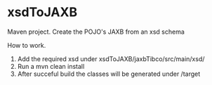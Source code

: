 # xsdToJAXB
Maven project. Create the POJO's JAXB from an xsd schema

How to work.
1. Add the required xsd under xsdToJAXB/jaxbTibco/src/main/xsd/
2. Run a mvn clean install
3. After succeful build the classes will be generated under /target

